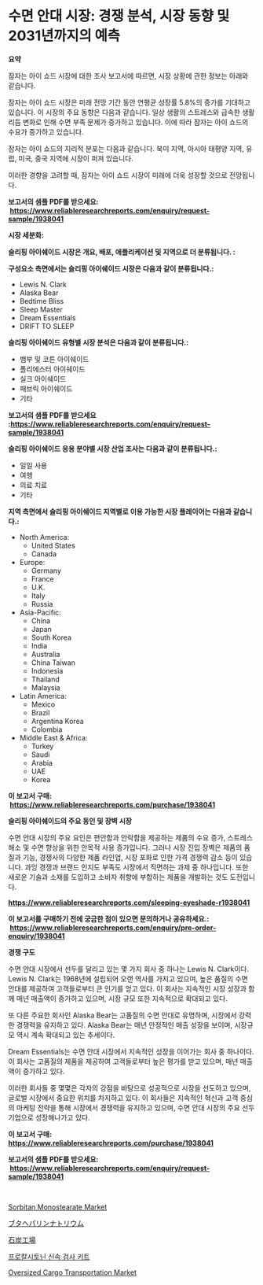 <p><h1>수면 안대 시장: 경쟁 분석, 시장 동향 및 2031년까지의 예측</h1></p><p><strong>요약</strong></p>
<p><p>잠자는 아이 쇼드 시장에 대한 조사 보고서에 따르면, 시장 상황에 관한 정보는 아래와 같습니다.</p><p>잠자는 아이 쇼드 시장은 미래 전망 기간 동안 연평균 성장률 5.8%의 증가를 기대하고 있습니다. 이 시장의 주요 동향은 다음과 같습니다. 일상 생활의 스트레스와 급속한 생활 리듬 변화로 인해 수면 부족 문제가 증가하고 있습니다. 이에 따라 잠자는 아이 쇼드의 수요가 증가하고 있습니다.</p><p>잠자는 아이 쇼드의 지리적 분포는 다음과 같습니다. 북미 지역, 아시아 태평양 지역, 유럽, 미국, 중국 지역에 시장이 퍼져 있습니다.</p><p>이러한 경향을 고려할 때, 잠자는 아이 쇼드 시장이 미래에 더욱 성장할 것으로 전망됩니다.</p></p>
<p><strong>보고서의 샘플 PDF를 받으세요: &nbsp;<a href="https://www.reliableresearchreports.com/enquiry/request-sample/1938041">https://www.reliableresearchreports.com/enquiry/request-sample/1938041</a></strong></p>
<p><strong>시장 세분화:</strong></p>
<p><strong> 슬리핑 아이쉐이드 시장은 개요, 배포, 애플리케이션 및 지역으로 더 분류됩니다. :</strong></p>
<p><strong>구성요소 측면에서는 슬리핑 아이쉐이드 시장은 다음과 같이 분류됩니다.:</strong></p>
<p><ul><li>Lewis N. Clark</li><li>Alaska Bear</li><li>Bedtime Bliss</li><li>Sleep Master</li><li>Dream Essentials</li><li>DRIFT TO SLEEP</li></ul></p>
<p><strong> 슬리핑 아이쉐이드 유형별 시장 분석은 다음과 같이 분류됩니다.:</strong></p>
<p><ul><li>뱀부 및 코튼 아이쉐이드</li><li>폴리에스터 아이쉐이드</li><li>실크 아이쉐이드</li><li>패브릭 아이쉐이드</li><li>기타</li></ul></p>
<p><strong>보고서의 샘플 PDF를 받으세요 :<a href="https://www.reliableresearchreports.com/enquiry/request-sample/1938041">https://www.reliableresearchreports.com/enquiry/request-sample/1938041</a></strong></p>
<p><strong> 슬리핑 아이쉐이드 응용 분야별 시장 산업 조사는 다음과 같이 분류됩니다.:</strong></p>
<p><ul><li>일일 사용</li><li>여행</li><li>의료 치료</li><li>기타</li></ul></p>
<p><strong>지역 측면에서 슬리핑 아이쉐이드 지역별로 이용 가능한 시장 플레이어는 다음과 같습니다.:</strong></p>
<p><ul>
    <li>
        North America:
        <ul>
            <li>United States</li>
            <li>Canada</li>
        </ul>
    </li>
    <li>
        Europe:
        <ul>
            <li>Germany</li>
            <li>France</li>
            <li>U.K.</li>
            <li>Italy</li>
            <li>Russia</li>
        </ul>
    </li>
    <li>
        Asia-Pacific:
        <ul>
            <li>China</li>
            <li>Japan</li>
            <li>South Korea</li>
            <li>India</li>
            <li>Australia</li>
            <li>China Taiwan</li>
            <li>Indonesia</li>
            <li>Thailand</li>
            <li>Malaysia</li>
        </ul>
    </li>
    <li>
        Latin America:
        <ul>
            <li>Mexico</li>
            <li>Brazil</li>
            <li>Argentina Korea</li>
            <li>Colombia</li>
        </ul>
    </li>
    <li>
        Middle East & Africa:
        <ul>
            <li>Turkey</li>
            <li>Saudi</li>
            <li>Arabia</li>
            <li>UAE</li>
            <li>Korea</li>
        </ul>
    </li>
    </ul></p>
<p><strong>이 보고서 구매: &nbsp;<a href="https://www.reliableresearchreports.com/purchase/1938041">https://www.reliableresearchreports.com/purchase/1938041</a></strong></p>
<p><strong>슬리핑 아이쉐이드의 주요 동인 및 장벽 시장</strong></p>
<p><p>수면 안대 시장의 주요 요인은 편안함과 안락함을 제공하는 제품의 수요 증가, 스트레스 해소 및 수면 향상을 위한 안목적 사용 증가입니다. 그러나 시장 진입 장벽은 제품의 품질과 기능, 경쟁사의 다양한 제품 라인업, 시장 포화로 인한 가격 경쟁력 감소 등이 있습니다. 과잉 경쟁과 브랜드 인지도 부족도 시장에서 직면하는 과제 중 하나입니다. 또한 새로운 기술과 소재를 도입하고 소비자 취향에 부합하는 제품을 개발하는 것도 도전입니다.</p></p>
<p><strong><a href="https://www.reliableresearchreports.com/sleeping-eyeshade-r1938041">https://www.reliableresearchreports.com/sleeping-eyeshade-r1938041</a></strong></p>
<p><strong>이 보고서를 구매하기 전에 궁금한 점이 있으면 문의하거나 공유하세요.: &nbsp;<a href="https://www.reliableresearchreports.com/enquiry/pre-order-enquiry/1938041">https://www.reliableresearchreports.com/enquiry/pre-order-enquiry/1938041</a></strong></p>
<p><strong>경쟁 구도</strong></p>
<p><p>수면 안대 시장에서 선두를 달리고 있는 몇 가지 회사 중 하나는 Lewis N. Clark이다. Lewis N. Clark는 1968년에 설립되어 오랜 역사를 가지고 있으며, 높은 품질의 수면 안대를 제공하여 고객들로부터 큰 인기를 얻고 있다. 이 회사는 지속적인 시장 성장과 함께 매년 매출액이 증가하고 있으며, 시장 규모 또한 지속적으로 확대되고 있다.</p><p>또 다른 주요한 회사인 Alaska Bear는 고품질의 수면 안대로 유명하며, 시장에서 강력한 경쟁력을 유지하고 있다. Alaska Bear는 매년 안정적인 매출 성장을 보이며, 시장규모 역시 계속 확대되고 있는 추세이다.</p><p>Dream Essentials는 수면 안대 시장에서 지속적인 성장을 이어가는 회사 중 하나이다. 이 회사는 고품질의 제품을 제공하여 고객들로부터 높은 평가를 받고 있으며, 매년 매출액이 증가하고 있다.</p><p>이러한 회사들 중 몇몇은 각자의 강점을 바탕으로 성공적으로 시장을 선도하고 있으며, 글로벌 시장에서 중요한 위치를 차지하고 있다. 이 회사들은 지속적인 혁신과 고객 중심의 마케팅 전략을 통해 시장에서 경쟁력을 유지하고 있으며, 수면 안대 시장의 주요 선두 기업으로 성장해나가고 있다.</p></p>
<p><strong>이 보고서 구매: &nbsp; <a href="https://www.reliableresearchreports.com/purchase/1938041">https://www.reliableresearchreports.com/purchase/1938041</a></strong></p>
<p><strong>보고서의 샘플 PDF를 받으세요: &nbsp;<a href="https://www.reliableresearchreports.com/enquiry/request-sample/1938041">https://www.reliableresearchreports.com/enquiry/request-sample/1938041</a></strong><strong></strong></p>
<p>&nbsp;</p>
<p><p><a href="https://issuu.com/reportprime-2/docs/sorbitan-monostearate-market-size-2030.pptx">Sorbitan Monostearate Market</a></p><p><a href="https://github.com/lababdou/Market-Research-Report-List-3/blob/main/445895626204.md">ブタヘパリンナトリウム</a></p><p><a href="https://github.com/bevdtkn4419963/Market-Research-Report-List-1/blob/main/813580526205.md">石炭工場</a></p><p><a href="https://github.com/vsn7qpua81q/Market-Research-Report-List-1/blob/main/177374024352.md">프로칼시토닌 신속 검사 키트</a></p><p><a href="https://github.com/sonuprakash1/Market-Research-Report-List-2/blob/main/oversized-cargo-transportation-market.md">Oversized Cargo Transportation Market</a></p></p>